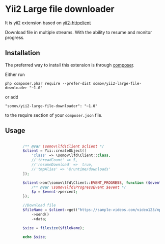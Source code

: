 Yii2 Large file downloader
==================================

It is yii2 extension based on [yii2-httpclient](https://github.com/yiisoft/yii2-httpclient)

Download file in multiple streams. With the ability to resume and monitor progress.


Installation
------------

The preferred way to install this extension is through [composer](http://getcomposer.org/download/).

Either run

```
php composer.phar require --prefer-dist somov/yii2-large-file-downloader "~1.0"
```

or add

```
"somov/yii2-large-file-downloader": "~1.0"
```

to the require section of your `composer.json` file.


Usage
-----
```php

        /** @var \somov\lfd\Client $client */
        $client = Yii::createObject([
            'class' => \somov\lfd\Client::class,
            //'threadCount' => 5,
            //'resumeDownload' =>  true,
            //'tmpAlias' => '@runtime/downloads' 
        ]);

        $client->on(\somov\lfd\Client::EVENT_PROGRESS, function ($event){
            /** @var \somov\lfd\ProgressEvent $event */
            $p = $event->percent;
        });

        //Download file   
        $fileName = $client->get("https://sample-videos.com/video123/mp4/720/big_buck_bunny_720p_1mb.mp4")
            ->send()
            ->data;

        $size = filesize($fileName); 
        
        echo $size;

